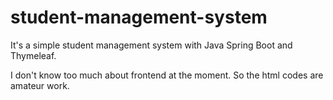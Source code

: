 # student-management-system

It's a simple student management system with Java Spring Boot and Thymeleaf.

I don't know too much about frontend at the moment. So the html codes are amateur work.
